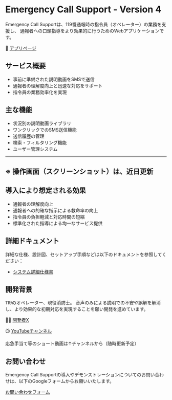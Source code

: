 # Emergency Call Support - Version 4

Emergency Call Supportは、119番通報時の指令員（オペレーター）の業務を支援し、
通報者への口頭指導をより効果的に行うためのWebアプリケーションです。

🌟 [アプリページ](https://ecs-4.fly.dev/)

## サービス概要

- 事前に準備された説明動画をSMSで送信
- 通報者の理解度向上と迅速な対応をサポート
- 指令員の業務効率化を実現

## 主な機能

- 状況別の説明動画ライブラリ
- ワンクリックでのSMS送信機能
- 送信履歴の管理
- 検索・フィルタリング機能
- ユーザー管理システム

---
※ 操作画面（スクリーンショット）は、近日更新
---

## 導入により想定される効果

- 通報者の理解度向上
- 通報者への的確な指示による救命率の向上
- 指令員の負担軽減と対応時間の短縮
- 標準化された指導による均一なサービス提供

## 詳細ドキュメント

詳細な仕様、設計図、セットアップ手順などは以下のドキュメントを参照してください：

- [システム詳細仕様書](docs/DOCUMENTATION.md)

## 開発背景

119のオペレーター、現役消防士。
音声のみによる説明での不安や誤解を解消し、より効果的な初期対応を実現することを願い開発を進めています。

🧑‍🚒 [開発者X](https://x.com/EmergencyCplus)

📺 [YouTubeチャンネル](https://www.youtube.com/@emegency_cplus "YouTube EmergenCy+")

応急手当て等のショート動画は↑チャンネルから（随時更新予定）

## お問い合わせ

Emergency Call Supportの導入やデモンストレーションについてのお問い合わせは、以下のGoogleフォームからお願いいたします。

[お問い合わせフォーム](https://forms.gle/WoPsBfeCWghTMHAh9)
